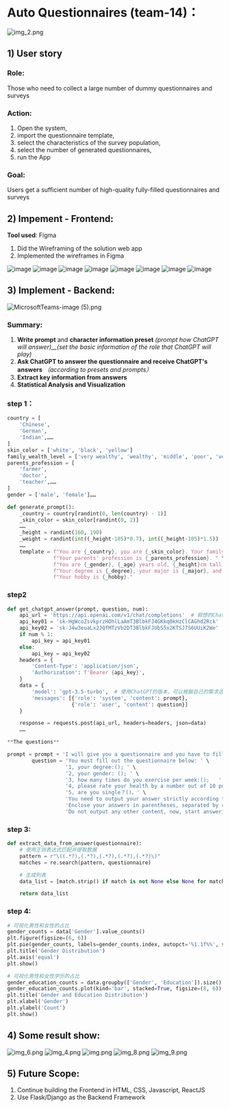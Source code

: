 # Auto Questionnaires (team-14)：
![img_2.png](imgs/img_2.png)

## 1) User story

### Role:  
Those who need to collect a large number of dummy questionnaires and surveys

### Action:
1. Open the system, 
2. import the questionnaire template,
3. select the characteristics of the survey population,
4. select the number of generated questionnaires,
5. run the App


### Goal:
Users get a sufficient number of high-quality fully-filled questionnaires and surveys

## 2) Impement - Frontend:

**Tool used**: Figma
1. Did the Wireframing of the solution web app
2. Implemented the wireframes in Figma

![image](https://media.github.tools.sap/user/78707/files/b99521f5-4044-4f02-a3aa-e3c2d142755e)
![image](https://media.github.tools.sap/user/78707/files/b397affc-821f-48e5-acca-ee6fa5d8b7df)
![image](https://media.github.tools.sap/user/78707/files/9f586c2d-8b34-4696-89d7-8eb56b1bde16)
![image](https://media.github.tools.sap/user/78707/files/dc26a893-9548-4b58-92a7-80378224c823)
![image](https://media.github.tools.sap/user/78707/files/1299e92e-9151-471c-baa7-af3a2cf99b49)
![image](https://media.github.tools.sap/user/78707/files/84e06925-2181-4483-91f7-e8a50a251f51)
![image](https://media.github.tools.sap/user/78707/files/bfca2896-08ba-49e5-9806-582559db00c8)
![image](https://media.github.tools.sap/user/78707/files/57a0965c-88c9-4c27-9f61-2fd99ca532da)


## 3) Implement - Backend:
![MicrosoftTeams-image (5).png](imgs%2FMicrosoftTeams-image%20%285%29.png)
### Summary:
1. **Write prompt**  and **character information preset**
_(prompt how ChatGPT will answer)__(set the basic information of the role that ChatGPT will play)_
2. **Ask ChatGPT to answer the questionnaire and receive ChatGPT's answers** 
_（according to presets and prompts）_ 
3. **Extract key information from answers**
4. **Statistical Analysis and Visualization**

### step 1：
```python
country = [
    'Chinese',
    'German',
    'Indian',……
]
skin_color = ['white', 'black', 'yellow']
family_wealth_level = ['very wealthy', 'wealthy', 'middle', 'poor', 'very poor']
parents_profession = [
    'farmer',
    'doctor',
    'teacher',……
]
gender = ['male', 'female']……


```
```python
def generate_prompt():
    _country = country[randint(0, len(country) - 1)]
    _skin_color = skin_color[randint(0, 2)]
    ……
    _height = randint(160, 190)
    _weight = randint(int((_height-105)*0.7), int((_height-105)*1.5))
    ……
    template = f"You are {_country}, you are {_skin_color}. Your family is {_family_wealth_level}. " \
               f"Your parents' profession is {_parents_profession}. " \
               f"You are {_gender}, {_age} years old, {_height}cm tall and {_weight}kg in weight. " \
               f"Your degree is {_degree}, your major is {_major}, and you {_like_dislike} your major. " \
               f"Your hobby is {_hobby}."
```

### step2
```python
def get_chatgpt_answer(prompt, question, num):
    api_url = 'https://api.openai.com/v1/chat/completions'  # 假想的ChatGPT API URL
    api_key01 = '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'  # 替换为你的ChatGPT API密钥
    api_key02 = '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'  # 替换为你的ChatGPT API密钥
    if num % 1:
        api_key = api_key01
    else:
        api_key = api_key02
    headers = {
        'Content-Type': 'application/json',
        'Authorization': f'Bearer {api_key}',
    }
    data = {
        'model': 'gpt-3.5-turbo',  # 使用ChatGPT的版本，可以根据自己的需求选择合适的版本
        'messages': [{'role': 'system', 'content': prompt},
                     {'role': 'user', 'content': question}]
    }

    response = requests.post(api_url, headers=headers, json=data)
    ……
```
```python
**The questions**

prompt = prompt + 'I will give you a questionnaire and you have to fill it:'
        question = 'You must fill out the questionnaire below: ' \
                   '1, your degree:(); ' \
                   '2, your gender: (); ' \
                   '3, how many times do you exercise per week:();   ' \
                   '4, please rate your health by a number out of 10 points:() ' \
                   '5, are you single？()。' \
                   'You need to output your answer strictly according to the requirements:' \
                   'Enclose your answers in parentheses, separated by commas, for example:(Bachelor, Male, 3, 7, Yes)' \
                   'Do not output any other content, now, start answering.'
```
### step 3:
```python
def extract_data_from_answer(questionnaire):
    # 使用正则表达式匹配并提取数据
    pattern = r"\((.*?),(.*?),(.*?),(.*?),(.*?)\)"
    matches = re.search(pattern, questionnaire)

    # 生成列表
    data_list = [match.strip() if match is not None else None for match in matches.groups()]

    return data_list
```
### step 4:
```python
# 可视化男性和女性的占比
gender_counts = data['Gender'].value_counts()
plt.figure(figsize=(6, 6))
plt.pie(gender_counts, labels=gender_counts.index, autopct='%1.1f%%', startangle=140)
plt.title('Gender Distribution')
plt.axis('equal')
plt.show()

# 可视化男性和女性学历的占比
gender_education_counts = data.groupby(['Gender', 'Education']).size().unstack()
gender_education_counts.plot(kind='bar', stacked=True, figsize=(8, 6))
plt.title('Gender and Education Distribution')
plt.xlabel('Gender')
plt.ylabel('Count')
plt.show()
```
## 4) Some result show:
![img_6.png](imgs/img_6.png)
![img_4.png](imgs/img_4.png)
![img.png](imgs/img_7.png)
![img_8.png](imgs%2Fimg_8.png)
![img_9.png](imgs%2Fimg_9.png)

## 5) Future Scope:
1. Continue building the Frontend in HTML, CSS, Javascript, ReactJS
2. Use Flask/Django as the Backend Framework
